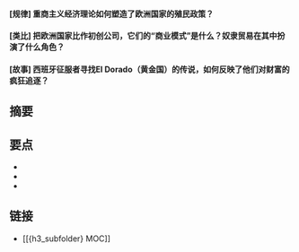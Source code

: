 #### [规律] 重商主义经济理论如何塑造了欧洲国家的殖民政策？


#### [类比] 把欧洲国家比作初创公司，它们的“商业模式”是什么？奴隶贸易在其中扮演了什么角色？


#### [故事] 西班牙征服者寻找El Dorado（黄金国）的传说，如何反映了他们对财富的疯狂追逐？


## 摘要


## 要点

- 
- 
- 

## 链接

- [[{h3_subfolder} MOC]]
